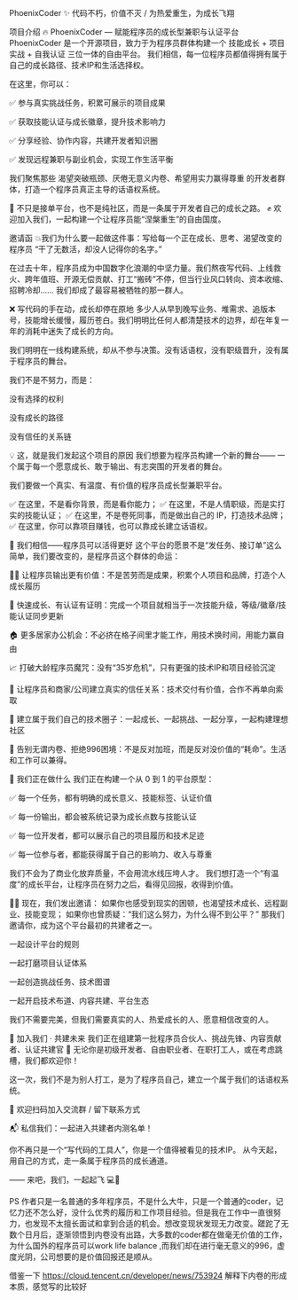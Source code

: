 PhoenixCoder
✨ 代码不朽，价值不灭 / 为热爱重生，为成长飞翔

项目介绍
🔥 PhoenixCoder — 赋能程序员的成长型兼职与认证平台 PhoenixCoder 是一个开源项目，致力于为程序员群体构建一个 技能成长 + 项目实战 + 自我认证 三位一体的自由平台。 我们相信，每一位程序员都值得拥有属于自己的成长路径、技术IP和生活选择权。

在这里，你可以：

✅ 参与真实挑战任务，积累可展示的项目成果

✅ 获取技能认证与成长徽章，提升技术影响力

✅ 分享经验、协作内容，共建开发者知识圈

✅ 发现远程兼职与副业机会，实现工作生活平衡

我们聚焦那些 渴望突破瓶颈、厌倦无意义内卷、希望用实力赢得尊重 的开发者群体，打造一个程序员真正主导的话语权系统。

🌱 不只是接单平台，也不是纯社区，而是一条属于开发者自己的成长之路。 ✊ 欢迎加入我们，一起构建一个让程序员能“涅槃重生”的自由国度。

邀请函
💥我们为什么要一起做这件事：写给每一个正在成长、思考、渴望改变的程序员 “干了无数活，却没人记得你的名字。”

在过去十年，程序员成为中国数字化浪潮的中坚力量。我们熬夜写代码、上线救火、跨年值班、开源无偿贡献、打工“搬砖”不停，但当行业风口转向、资本收缩、招聘冷却…… 我们却成了最容易被牺牲的那一群人。

❌ 写代码的手在动，成长却停在原地 多少人从早到晚写业务、堆需求、追版本号，技能增长缓慢，履历苍白。我们明明比任何人都清楚技术的边界，却在年复一年的消耗中迷失了成长的方向。

我们明明在一线构建系统，却从不参与决策。没有话语权，没有职级晋升，没有属于程序员的舞台。

我们不是不努力，而是：

没有选择的权利

没有成长的路径

没有信任的关系链

💡 这，就是我们发起这个项目的原因 我们想要为程序员构建一个新的舞台—— 一个属于每一个愿意成长、敢于输出、有志突围的开发者的舞台。

我们要做一个真实、有温度、有价值的程序员成长型兼职平台。

✅ 在这里，不是看你背景，而是看你能力； ✅ 在这里，不是人情职级，而是实打实的技能认证； ✅ 在这里，不是卷死同事，而是做出自己的 IP，打造技术品牌； ✅ 在这里，你可以靠项目赚钱，也可以靠成长建立话语权。

🌱 我们相信——程序员可以活得更好 这个平台的愿景不是“发任务、接订单”这么简单，我们要改变的，是程序员这个群体的命运：

👨‍💻 让程序员输出更有价值：不是苦劳而是成果，积累个人项目和品牌，打造个人成长履历

🧠 快速成长、有认证有证明：完成一个项目就相当于一次技能升级，等级/徽章/技能认证同步更新

🏠 更多居家办公机会：不必挤在格子间里才能工作，用技术换时间，用能力赢自由

📈 打破大龄程序员魔咒：没有“35岁危机”，只有更强的技术IP和项目经验沉淀

🤝 让程序员和商家/公司建立真实的信任关系：技术交付有价值，合作不再单向索取

👥 建立属于我们自己的技术圈子：一起成长、一起挑战、一起分享，一起构建理想社区

💪 告别无谓内卷、拒绝996困境：不是反对加班，而是反对没价值的“耗命”。生活和工作可以兼得。

🚀 我们正在做什么 我们正在构建一个从 0 到 1 的平台原型：

✅ 每一个任务，都有明确的成长意义、技能标签、认证价值

✅ 每一份输出，都会被系统记录为成长点数与技能认证

✅ 每一位开发者，都可以展示自己的项目履历和技术足迹

✅ 每一位参与者，都能获得属于自己的影响力、收入与尊重

我们不会为了商业化放弃质量，不会用流水线压垮人才。 我们想打造一个“有温度”的成长平台，让程序员在努力之后，看得见回报，收得到价值。

✊🏻 现在，我们发出邀请： 如果你也感受到现实的困顿，也渴望技术成长、远程副业、技能变现； 如果你也曾质疑：“我们这么努力，为什么得不到公平？” 那我们邀请你，成为这个平台最初的共建者之一。

一起设计平台的规则

一起打磨项目认证体系

一起创造挑战任务、技术图谱

一起开启技术布道、内容共建、平台生态

我们不需要完美，但我们需要真实的人、热爱成长的人、愿意相信改变的人。

📣 加入我们 · 共建未来 我们正在组建第一批程序员合伙人、挑战先锋、内容贡献者、认证共建官 🎯 无论你是初级开发者、自由职业者、在职打工人，或在考虑跳槽，我们都欢迎你！

这一次，我们不是为别人打工，是为了程序员自己，建立一个属于我们的话语权系统。

💬 欢迎扫码加入交流群 / 留下联系方式

📬 私信我们：一起进入共建者内测名单！

你不再只是一个“写代码的工具人”，你是一个值得被看见的技术IP。 从今天起，用自己的方式，走一条属于程序员的成长通道。

—— 来吧，我们，一起起飞 💻🚀

PS
作者只是一名普通的多年程序员，不是什么大牛，只是一个普通的coder，记忆力还不怎么好，没什么优秀的履历和工作项目经验。但是我在工作中一直很努力，也发现不太擅长面试和拿到合适的机会。想改变现状发现无力改变。蹉跎了无数个日月后，逐渐领悟到内卷没有出路，大多数的coder都在做毫无价值的工作，为什么国外的程序员可以work life balance ,而我们却在进行毫无意义的996，虚度光阴，公司想要的是价值回报还是顺从。

借鉴一下 https://cloud.tencent.cn/developer/news/753924 解释下内卷的形成本质，感觉写的比较好